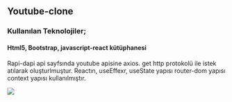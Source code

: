 <h2>Youtube-clone</h2>
<h3>Kullanılan Teknolojiler;</h3>
<h4>Html5, Bootstrap, javascript-react kütüphanesi</h4>

<p>Rapi-dapi api sayfsında youtube apisine  axios. get http protokolü ile istek atılarak oluşturlmuştur. Reactın, useEffexr, useState yapısı router-dom yapısı
context yapısı kullanılmıştır.</p>

![](./src/assets/ekran.gif)
